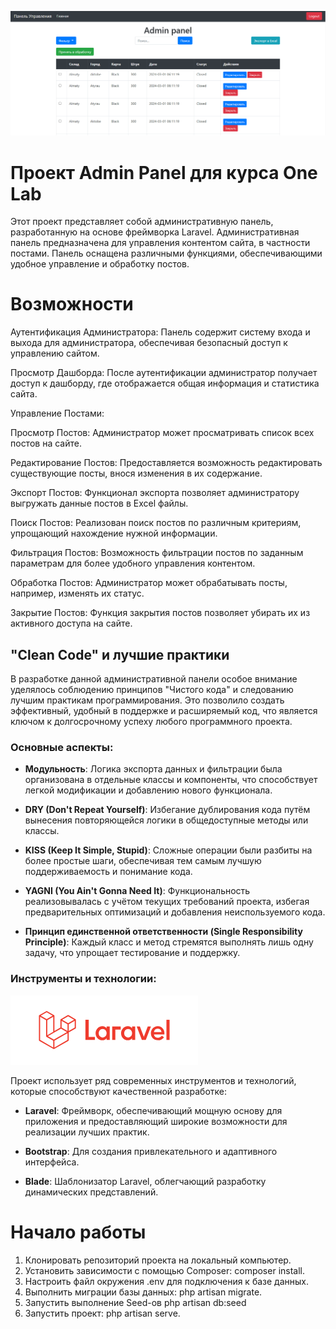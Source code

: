 ![img_1.png](public/img_1.png)

# Проект Admin Panel для курса One Lab
Этот проект представляет собой административную панель, разработанную на основе фреймворка Laravel. Административная панель предназначена для управления контентом сайта, в частности постами. Панель оснащена различными функциями, обеспечивающими удобное управление и обработку постов.


# Возможности
Аутентификация Администратора: Панель содержит систему входа и выхода для администратора, обеспечивая безопасный доступ к управлению сайтом.

Просмотр Дашборда: После аутентификации администратор получает доступ к дашборду, где отображается общая информация и статистика сайта.

Управление Постами:

Просмотр Постов: Администратор может просматривать список всех постов на сайте.

Редактирование Постов: Предоставляется возможность редактировать существующие посты, внося изменения в их содержание.

Экспорт Постов: Функционал экспорта позволяет администратору выгружать данные постов в Excel файлы.

Поиск Постов: Реализован поиск постов по различным критериям, упрощающий нахождение нужной информации.

Фильтрация Постов: Возможность фильтрации постов по заданным параметрам для более удобного управления контентом.

Обработка Постов: Администратор может обрабатывать посты, например, изменять их статус.

Закрытие Постов: Функция закрытия постов позволяет убирать их из активного доступа на сайте.


## "Clean Code" и лучшие практики

В разработке данной административной панели особое внимание уделялось соблюдению принципов "Чистого кода" и следованию лучшим практикам программирования. Это позволило создать эффективный, удобный в поддержке и расширяемый код, что является ключом к долгосрочному успеху любого программного проекта.


### Основные аспекты:

- **Модульность**: Логика экспорта данных и фильтрации была организована в отдельные классы и компоненты, что способствует легкой модификации и добавлению нового функционала.

- **DRY (Don't Repeat Yourself)**: Избегание дублирования кода путём вынесения повторяющейся логики в общедоступные методы или классы.

- **KISS (Keep It Simple, Stupid)**: Сложные операции были разбиты на более простые шаги, обеспечивая тем самым лучшую поддерживаемость и понимание кода.

- **YAGNI (You Ain't Gonna Need It)**: Функциональность реализовывалась с учётом текущих требований проекта, избегая предварительных оптимизаций и добавления неиспользуемого кода.

- **Принцип единственной ответственности (Single Responsibility Principle)**: Каждый класс и метод стремятся выполнять лишь одну задачу, что упрощает тестирование и поддержку.


### Инструменты и технологии:
![img.png](public/img.png)

Проект использует ряд современных инструментов и технологий, которые способствуют качественной разработке:

- **Laravel**: Фреймворк, обеспечивающий мощную основу для приложения и предоставляющий широкие возможности для реализации лучших практик.

- **Bootstrap**: Для создания привлекательного и адаптивного интерфейса.

- **Blade**: Шаблонизатор Laravel, облегчающий разработку динамических представлений.


# Начало работы

1. Клонировать репозиторий проекта на локальный компьютер.
2. Установить зависимости с помощью Composer: composer install.
3. Настроить файл окружения .env для подключения к базе данных.
4. Выполнить миграции базы данных: php artisan migrate.
5. Запустить выполнение Seed-ов php artisan db:seed
6. Запустить проект: php artisan serve.
